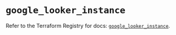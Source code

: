 # `google_looker_instance`

Refer to the Terraform Registry for docs: [`google_looker_instance`](https://registry.terraform.io/providers/hashicorp/google-beta/6.24.0/docs/resources/google_looker_instance).
